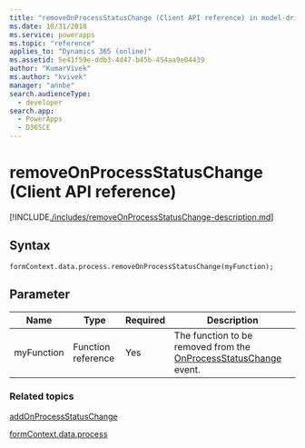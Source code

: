 ```yaml
---
title: "removeOnProcessStatusChange (Client API reference) in model-driven apps| MicrosoftDocs"
ms.date: 10/31/2018
ms.service: powerapps
ms.topic: "reference"
applies_to: "Dynamics 365 (online)"
ms.assetid: 5e41f59e-ddb3-4d47-b45b-454aa9e04439
author: "KumarVivek"
ms.author: "kvivek"
manager: "annbe"
search.audienceType: 
  - developer
search.app: 
  - PowerApps
  - D365CE
---
```

# removeOnProcessStatusChange (Client API reference)



[!INCLUDE[./includes/removeOnProcessStatusChange-description.md](./includes/removeOnProcessStatusChange-description.md)]

## Syntax

`formContext.data.process.removeOnProcessStatusChange(myFunction);`

## Parameter

|Name|Type|Required|Description|
|--|--|--|--|
|myFunction|Function reference|Yes|The function to be removed from the [OnProcessStatusChange](../../events/onprocessstatuschange.md) event.|

### Related topics

[addOnProcessStatusChange](addOnProcessStatusChange.md)
 
[formContext.data.process](../../formContext-data-process.md)
 


